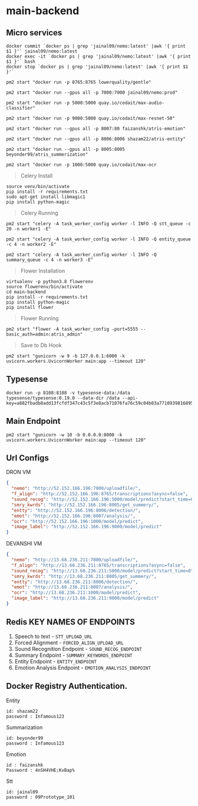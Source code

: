 # main-backend
## Micro services
```shell
docker commit `docker ps | grep 'jainal09/nemo:latest' |awk '{ print $1 }'` jainal09/nemo:latest
docker exec -it `docker ps | grep 'jainal09/nemo:latest' |awk '{ print $1 }'` bash
docker stop `docker ps | grep 'jainal09/nemo:latest' |awk '{ print $1 }'`
```

```shell
pm2 start "docker run -p 8765:8765 lowerquality/gentle"
```

```shell
pm2 start "docker run --gpus all -p 7000:7000 jainal09/nemo:prod"
```

```shell
pm2 start "docker run -p 5000:5000 quay.io/codait/max-audio-classifier"
```

```shell
pm2 start "docker run -p 9000:5000 quay.io/codait/max-resnet-50"
```

```shell
pm2 start "docker run --gpus all -p 8007:80 faizanshk/atris-emotion"
```

```shell
pm2 start "docker run --gpus all -p 8006:8006 shazam22/atris-entity"
```

```shell
pm2 start "docker run --gpus all -p 8005:8005 beyonder99/atris_summerization"
```

```shell
pm2 start "docker run -p 1000:5000 quay.io/codait/max-ocr
```

> Celery Install

```shell
source venv/bin/activate
pip install -r requirements.txt
sudo apt-get install libmagic1
pip install python-magic
```
> Celery Running
```shell
pm2 start "celery -A task_worker_config worker -l INFO -Q stt_queue -c 20 -n worker1 -E"
```

```shell
pm2 start "celery -A task_worker_config worker -l INFO -Q entity_queue -c 4 -n worker2 -E"
```

```shell
pm2 start "celery -A task_worker_config worker -l INFO -Q summary_queue -c 4 -n worker3 -E"
```

> Flower Installation
```shell
virtualenv -p python3.8 flowerenv
source flowerenv/bin/activate
cd main-backend
pip install -r requirements.txt
pip install python-magic
pip install flower
```
> Flower Running
```shell
pm2 start "flower -A task_worker_config -port=5555 --basic_auth=admin:atris_admin"
```

> Save to Db Hook
```shell
pm2 start "gunicorn -w 9 -b 127.0.0.1:6000 -k uvicorn.workers.UvicornWorker main:app --timeout 120"
```
## Typesense
```shell
docker run -p 8108:8108 -v typesense-data:/data typesense/typesense:0.19.0 --data-dir /data --api-key=a882fbadb8add13fcfdf347c43c5f3e8acb71076fa76c59c04b03a7710939816895b8ac45bab80d1d3e67adc4e8d3a44ce38805e10aaada0e49b979a874c6801
```

## Main Endpoint
```shell
pm2 start "gunicorn -w 10 -b 0.0.0.0:8000 -k uvicorn.workers.UvicornWorker main:app --timeout 120"
```
## Url Configs
DRON VM
```json
{
  "nemo": "http://52.152.166.196:7000/uploadfile/",
  "f_align": "http://52.152.166.196:8765/transcriptions?async=false",
  "sound_recog": "http://52.152.166.196:5000/model/predict?start_time=0",
  "smry_kwrds": "http://52.152.166.196:8005/get_summery/",
  "entty": "http://52.152.166.196:8006/detection/",
  "emot": "http://52.152.166.196:8007/analysis/",
  "ocr": "http://52.152.166.196:1000/model/predict",
  "image_label": "http://52.152.166.196:9000/model/predict"
}
```
DEVANSHI VM
```json
{
  "nemo": "http://13.68.236.211:7000/uploadfile/",
  "f_align": "http://13.68.236.211:8765/transcriptions?async=false",
  "sound_recog": "http://13.68.236.211:5000/model/predict?start_time=0",
  "smry_kwrds": "http://13.68.236.211:8005/get_summery/",
  "entty": "http://13.68.236.211:8006/detection/",
  "emot": "http://13.68.236.211:8007/analysis/",
  "ocr": "http://13.68.236.211:1000/model/predict",
  "image_label": "http://13.68.236.211:9000/model/predict"
}
```

## Redis KEY NAMES OF ENDPOINTS

1. Speech to text - `STT_UPLOAD_URL`
2. Forced Alignment - `FORCED_ALIGN_UPLOAD_URL`
3. Sound Recognition Endpoint - `SOUND_RECOG_ENDPOINT`
4. Summary Endpoint - `SUMMARY_KEYWORDS_ENDPOINT`
5. Entity Endpoint - `ENTITY_ENDPOINT`
6. Emotion Analysis Endpoint - `EMOTION_ANALYSIS_ENDPOINT`


## Docker Registry Authentication.

Entity

```
id: shazam22
password : Infamous123
```

Summarization

```
id: beyonder99
password : Infamous123
```

Emotion

```
id : faizanshk
Password : 4nSH4VHE;KvBap%
```

Stt
```
id: jainal09
password : 09Prototype_101
```